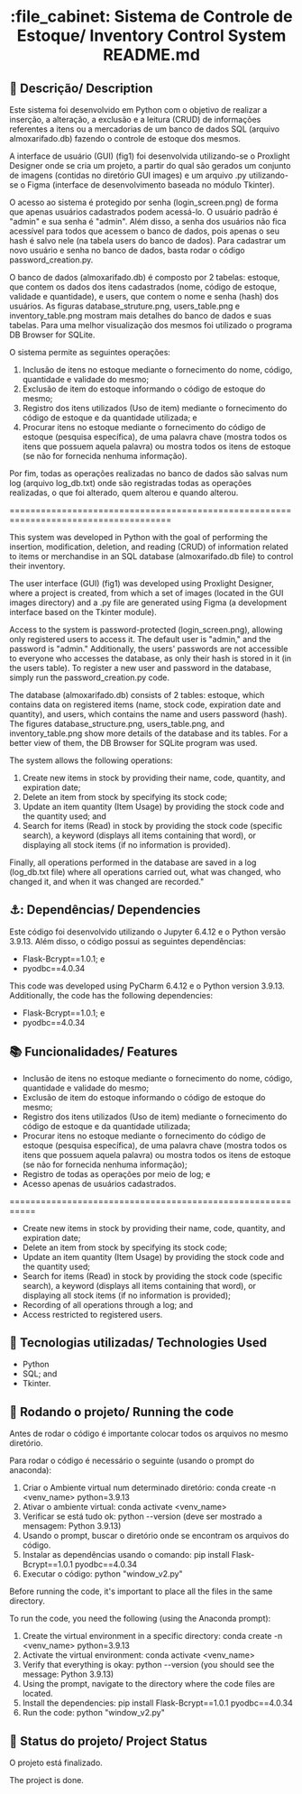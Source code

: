 <h1 align="center">:file_cabinet: Sistema de Controle de Estoque/ Inventory Control System README.md</h1>

## :memo: Descrição/ Description
Este sistema foi desenvolvido em Python com o objetivo de realizar a inserção, a alteração, a exclusão e a leitura (CRUD) de informações referentes a itens ou a mercadorias de um banco de dados SQL (arquivo almoxarifado.db) fazendo o controle de estoque dos mesmos. 

A interface de usuário (GUI) (fig1) foi desenvolvida utilizando-se o Proxlight Designer onde se cria um projeto, a partir do qual são gerados um conjunto de imagens (contidas no diretório GUI images) e um arquivo .py utilizando-se o Figma (interface de desenvolvimento baseada no módulo Tkinter). 

O acesso ao sistema é protegido por senha (login_screen.png) de forma que apenas usuários cadastrados podem acessá-lo. O usuário padrão é "admin" e sua senha é "admin". Além disso, a senha dos usuários não fica acessível para todos que acessem o banco de dados, pois apenas o seu hash é salvo nele (na tabela users do banco de dados). Para cadastrar um novo usuário e senha no banco de dados, basta rodar o código password_creation.py.

O banco de dados (almoxarifado.db) é composto por 2 tabelas: estoque, que contem os dados dos itens cadastrados (nome, código de estoque, validade e quantidade), e users, que contem o nome e senha (hash) dos usuários. As figuras database_struture.png, users_table.png e inventory_table.png mostram mais detalhes do banco de dados e suas tabelas. Para uma melhor visualização dos mesmos foi utilizado o programa DB Browser for SQLite. 

O sistema permite as seguintes operações: 
1) Inclusão de itens no estoque mediante o fornecimento do nome, código, quantidade e validade do mesmo;
2) Exclusão de item do estoque informando o código de estoque do mesmo;
3) Registro dos itens utilizados (Uso de item) mediante o fornecimento do código de estoque e da quantidade utilizada; e
4) Procurar itens no estoque mediante o fornecimento do código de estoque (pesquisa específica), de uma palavra chave (mostra todos os itens que possuem aquela palavra) ou mostra todos os itens de estoque (se não for fornecida nenhuma informação).

Por fim, todas as operações realizadas no banco de dados são salvas num log (arquivo log_db.txt) onde são registradas todas as operações realizadas, o que foi alterado, quem alterou e quando alterou.

=====================================================================================

This system was developed in Python with the goal of performing the insertion, modification, deletion, and reading (CRUD) of information related to items or merchandise in an SQL database (almoxarifado.db file) to control their inventory.

The user interface (GUI) (fig1) was developed using Proxlight Designer, where a project is created, from which a set of images (located in the GUI images directory) and a .py file are generated using Figma (a development interface based on the Tkinter module).

Access to the system is password-protected (login_screen.png), allowing only registered users to access it. The default user is "admin," and the password is "admin." Additionally, the users' passwords are not accessible to everyone who accesses the database, as only their hash is stored in it (in the users table). To register a new user and password in the database, simply run the password_creation.py code.

The database (almoxarifado.db) consists of 2 tables: estoque, which contains data on registered items (name, stock code, expiration date and quantity), and users, which contains the name and users password (hash). The figures database_structure.png, users_table.png, and inventory_table.png show more details of the database and its tables. For a better view of them, the DB Browser for SQLite program was used.

The system allows the following operations:
1) Create new items in stock by providing their name, code, quantity, and expiration date;
2) Delete an item from stock by specifying its stock code;
3) Update an item quantity (Item Usage) by providing the stock code and the quantity used; and
4) Search for items (Read) in stock by providing the stock code (specific search), a keyword (displays all items containing that word), or displaying all stock items (if no information is provided).

Finally, all operations performed in the database are saved in a log (log_db.txt file) where all operations carried out, what was changed, who changed it, and when it was changed are recorded."


## ⚓: Dependências/ Dependencies
Este código foi desenvolvido utilizando o Jupyter 6.4.12 e o Python versão 3.9.13. Além disso, o código possui as seguintes dependências: 
* Flask-Bcrypt==1.0.1; e
* pyodbc==4.0.34

This code was developed using PyCharm 6.4.12 e o Python version 3.9.13. Additionally, the code has the following dependencies:
* Flask-Bcrypt==1.0.1; e
* pyodbc==4.0.34

## :books: Funcionalidades/ Features
* Inclusão de itens no estoque mediante o fornecimento do nome, código, quantidade e validade do mesmo;
* Exclusão de item do estoque informando o código de estoque do mesmo;
* Registro dos itens utilizados (Uso de item) mediante o fornecimento do código de estoque e da quantidade utilizada;
* Procurar itens no estoque mediante o fornecimento do código de estoque (pesquisa específica), de uma palavra chave (mostra todos os itens que possuem aquela palavra) ou mostra todos os itens de estoque (se não for fornecida nenhuma informação);
* Registro de todas as operações por meio de log; e
* Acesso apenas de usuários cadastrados.
  
===========================================================
* Create new items in stock by providing their name, code, quantity, and expiration date;
* Delete an item from stock by specifying its stock code;
* Update an item quantity (Item Usage) by providing the stock code and the quantity used; 
* Search for items (Read) in stock by providing the stock code (specific search), a keyword (displays all items containing that word), or displaying all stock items (if no information is provided);
* Recording of all operations through a log; and
* Access restricted to registered users.
 
## :wrench: Tecnologias utilizadas/ Technologies Used
* Python
* SQL; and
* Tkinter.
  

## :rocket: Rodando o projeto/ Running the code
Antes de rodar o código é importante colocar todos os arquivos no mesmo diretório.

Para rodar o código é necessário o seguinte (usando o prompt do anaconda):
1) Criar o Ambiente virtual num determinado diretório: conda create -n <venv_name> python=3.9.13
2) Ativar o ambiente virtual: conda activate <venv_name>
3) Verificar se está tudo ok: python --version (deve ser mostrado a mensagem: Python 3.9.13)
4) Usando o prompt, buscar o diretório onde se encontram os arquivos do código.
5) Instalar as dependências usando o comando: pip install Flask-Bcrypt==1.0.1 pyodbc==4.0.34
6) Executar o código: python "window_v2.py"


Before running the code, it's important to place all the files in the same directory.

To run the code, you need the following (using the Anaconda prompt):

1. Create the virtual environment in a specific directory: conda create -n <venv_name> python=3.9.13
2. Activate the virtual environment: conda activate <venv_name>
3. Verify that everything is okay: python --version (you should see the message: Python 3.9.13)
4. Using the prompt, navigate to the directory where the code files are located.
5. Install the dependencies: pip install Flask-Bcrypt==1.0.1 pyodbc==4.0.34
6. Run the code: python "window_v2.py"


## :dart: Status do projeto/ Project Status
O projeto está finalizado.

The project is done.

